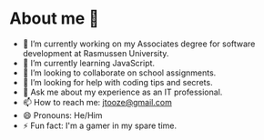 # About me 👋


- 🔭 I’m currently working on my Associates degree for software development at Rasmussen University.
- 🌱 I’m currently learning JavaScript.
- 👯 I’m looking to collaborate on school assignments.
- 🤔 I’m looking for help with coding tips and secrets.
- 💬 Ask me about my experience as an IT professional.
- 📫 How to reach me: jtooze@gmail.com
- 😄 Pronouns: He/Him
- ⚡ Fun fact: I'm a gamer in my spare time.
